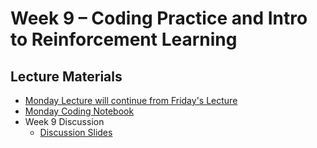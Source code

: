 # Week 9 – Coding Practice and Intro to Reinforcement Learning

## Lecture Materials
- [Monday Lecture will continue from Friday's Lecture](https://drive.google.com/file/d/1VY7jNaDYPPZoq1HyELhPdOsZeCnxuZQ0/view?usp=drive_link)
- [Monday Coding Notebook](https://github.com/ucsd-cse150a-w25/notebooks/blob/main/bayesnets.ipynb)
- Week 9 Discussion
  - [Discussion Slides](https://drive.google.com/file/d/1RxuSf1n_kaxeyU2K4vTE0tEI6_VQYarj/view?usp=sharing)
<!-- - [Wednesday Lecture Handout (Slides)]()
- [Wednesday Lecture Handout (PDF)]() -->
